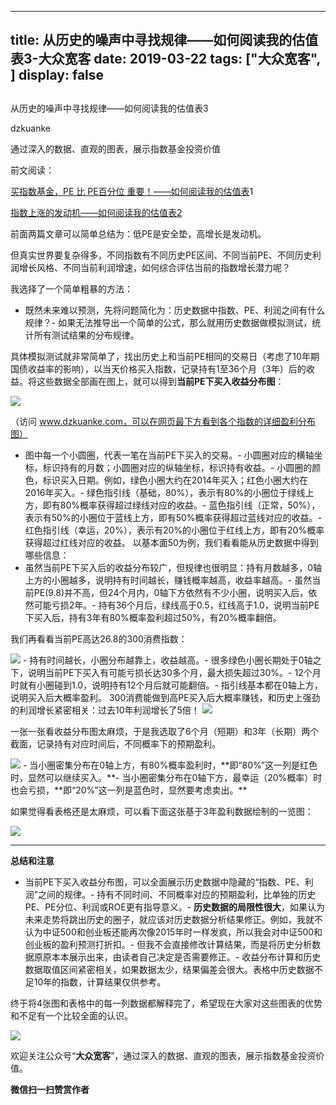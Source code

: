 
---
title:   从历史的噪声中寻找规律——如何阅读我的估值表3-大众宽客
date: 2019-03-22
tags: ["大众宽客", ]
display: false
---


## 



从历史的噪声中寻找规律——如何阅读我的估值表3




dzkuanke




通过深入的数据、直观的图表，展示指数基金投资价值


前文阅读：

[买指数基金，PE 比 PE百分位 重要！——如何阅读我的估值表](http://mp.weixin.qq.com/s?__biz=MzAwMTc1MDcwNw==&amp;mid=2648274046&amp;idx=1&amp;sn=c5b3ae458221b68cb9aa22a86f8761fd&amp;chksm=82f937a2b58ebeb48e87dafe80761eb9e34b9bd43846075bf41a5542ba98e1437c4c83989fab&amp;scene=21#wechat_redirect)1

[指数上涨的发动机——如何阅读我的估值表2](http://mp.weixin.qq.com/s?__biz=MzAwMTc1MDcwNw==&amp;mid=2648274089&amp;idx=1&amp;sn=65aa9059d4b86b861476521b1d9ad3a9&amp;chksm=82f93775b58ebe63c296c5b83a84eb6fa758ca732fb6c6c9e814293719ad911a8b74d09690af&amp;scene=21#wechat_redirect)



前面两篇文章可以简单总结为：低PE是安全垫，高增长是发动机。



但真实世界要复杂得多，不同指数有不同历史PE区间、不同当前PE、不同历史利润增长风格、不同当前利润增速，如何综合评估当前的指数增长潜力呢？



我选择了一个简单粗暴的方法：
- 既然未来难以预测，先将问题简化为：历史数据中指数、PE、利润之间有什么规律？- 如果无法推导出一个简单的公式，那么就用历史数据做模拟测试，统计所有测试结果的分布规律。


具体模拟测试就非常简单了，找出历史上和当前PE相同的交易日（考虑了10年期国债收益率的影响），以当天价格买入指数，记录持有1至36个月（3年）后的收益。将这些数据全部画在图上，就可以得到**当前PE下买入收益分布图**：



<img class="" data-copyright="0" data-ratio="0.6" data-s="300,640" src="https://mmbiz.qpic.cn/mmbiz_png/PKw3FQPmhIjAN7a02YdjNzBexqbA3wneic3uWiaAqJa6AjoGUibpU48JmtXc4vn91SfcnH22KlEvak36rIjY1j9dg/640?wx_fmt=png" data-type="png" data-w="1200" style=""/>

（访问&nbsp;www.dzkuanke.com，可以在网页最下方看到各个指数的详细盈利分布图）


- 图中每一个小圆圈，代表一笔在当前PE下买入的交易。- 小圆圈对应的横轴坐标，标识持有的月数；小圆圈对应的纵轴坐标，标识持有收益。- 小圆圈的颜色，标识买入日期。例如，绿色小圈大约在2014年买入；红色小圈大约在2016年买入。- 绿色指引线（基础，80%），表示有80%的小圈位于绿线上方，即有80%概率获得超过绿线对应的收益。- 蓝色指引线（正常，50%），表示有50%的小圈位于蓝线上方，即有50%概率获得超过蓝线对应的收益。- 红色指引线（幸运，20%），表示有20%的小圈位于红线上方，即有20%概率获得超过红线对应的收益。
以基本面50为例，我们看看能从历史数据中得到哪些信息：
- 虽然当前PE下买入后的收益分布较广，但规律也很明显：持有月数越多，0轴上方的小圈越多，说明持有时间越长，赚钱概率越高，收益率越高。- 虽然当前PE(9.8)并不高，但24个月内，0轴下方依然有不少小圈，说明买入后，依然可能亏损2年。- 持有36个月后，绿线高于0.5，红线高于1.0，说明当前PE下买入后，持有3年有80%概率盈利超过50%，有20%概率翻倍。


我们再看看当前PE高达26.8的300消费指数：

<img class="" data-copyright="0" data-ratio="0.6" data-s="300,640" src="https://mmbiz.qpic.cn/mmbiz_png/PKw3FQPmhIjAN7a02YdjNzBexqbA3wne0MCQ28A4rZeDflpxPChNzic9r3hBFlDckJqB5bU7wLEfWnIsMfNia8Fg/640?wx_fmt=png" data-type="png" data-w="1200" style=""/>
- 持有时间越长，小圈分布越靠上，收益越高。- 很多绿色小圈长期处于0轴之下，说明当前PE下买入有可能亏损长达30多个月，最大损失超过30%。- 12个月时就有小圈碰到1.0，说明持有12个月后就可能翻倍。- 指引线基本都在0轴上方，说明买入后大概率盈利。
300消费能做到高PE买入后大概率赚钱，和历史上强劲的利润增长紧密相关：过去10年利润增长了5倍！

<img class="" data-copyright="0" data-ratio="0.6" data-s="300,640" src="https://mmbiz.qpic.cn/mmbiz_png/PKw3FQPmhIjAN7a02YdjNzBexqbA3wnex3XgRtsl0MESLYRe2RZ6XVHyJn1wibp6MtSusVibCG5NBhs0jTr5w5eg/640?wx_fmt=png" data-type="png" data-w="1200" style=""/>



一张一张看收益分布图太麻烦，于是我选取了6个月（短期）和3年（长期）两个截面，记录持有对应时间后，不同概率下的预期盈利。

<img class="" data-copyright="0" data-ratio="0.2097457627118644" data-s="300,640" src="https://mmbiz.qpic.cn/mmbiz_png/PKw3FQPmhIjAN7a02YdjNzBexqbA3wnebh2h9tZrM62Me7VP71LZJhbbxh7YJg9LpOMbsPs7lu2zxuIhmIGJeg/640?wx_fmt=png" data-type="png" data-w="944" style="text-align: center;white-space: normal;"/>
- 当小圈密集分布在0轴上方，有80%概率盈利时，**即“80%”这一列是红色时，显然可以继续买入。**- 当小圈密集分布在0轴下方，最幸运（20%概率）时也会亏损，**即“20%”这一列是蓝色时，显然要考虑卖出。**


如果觉得看表格还是太麻烦，可以看下面这张基于3年盈利数据绘制的一览图：

<img class="" data-copyright="0" data-ratio="0.7857142857142857" data-s="300,640" src="https://mmbiz.qpic.cn/mmbiz_png/PKw3FQPmhIiadJJADZtmXGcyvUb2OrveY1GNPHWwa3JjEtuCSvy3VAp5MCicxTWg3q68xtib4giaTexfXIqNyQqO1w/640?wx_fmt=png" data-type="png" data-w="1904" style=""/>

****

**总结和注意**
- 当前PE下买入收益分布图，可以全面展示历史数据中隐藏的“指数、PE、利润”之间的规律。- 持有不同时间、不同概率对应的预期盈利，比单独的历史PE、PE分位、利润或ROE更有指导意义。- **历史数据的局限性很大**，如果认为未来走势将跳出历史的圈子，就应该对历史数据分析结果修正。例如，我就不认为中证500和创业板还能再次像2015年时一样发疯，所以我会对中证500和创业板的盈利预测打折扣。- 但我不会直接修改计算结果，而是将历史分析数据原原本本展示出来，由读者自己决定是否需要修正。- 收益分布计算和历史数据取值区间紧密相关，如果数据太少，结果偏差会很大。表格中历史数据不足10年的指数，计算结果仅供参考。


终于将4张图和表格中的每一列数据都解释完了，希望现在大家对这些图表的优势和不足有一个比较全面的认识。







[<img class="rich_pages" data-s="300,640" src="https://mmbiz.qpic.cn/mmbiz_png/PKw3FQPmhIgbJL30Y9kGATPKI4LMYiaMxKia7BQiaGcxbibCFnpXu3vOqASPqyMmnOEVQbFwQdcpJyv0v6HEia7wRlw/640?wx_fmt=png" style="">]()





欢迎关注公众号“**大众宽客**”，通过深入的数据、直观的图表，展示指数基金投资价值。






**微信扫一扫赞赏作者**













